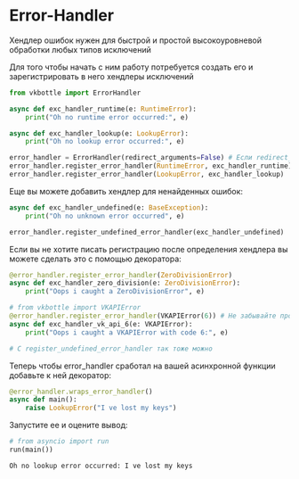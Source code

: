 # Error-Handler

Хендлер ошибок нужен для быстрой и простой высокоуровневой обработки любых типов исключений

Для того чтобы начать с ним работу потребуется создать его и зарегистрировать в него хендлеры исключений

```python
from vkbottle import ErrorHandler

async def exc_handler_runtime(e: RuntimeError):
    print("Oh no runtime error occurred:", e)

async def exc_handler_lookup(e: LookupError):
    print("Oh no lookup error occurred:", e)

error_handler = ErrorHandler(redirect_arguments=False) # Если redirect_arguments = True то все аргументы обернутой функции будут поступать и в хендлер исключения тоже
error_handler.register_error_handler(RuntimeError, exc_handler_runtime)
error_handler.register_error_handler(LookupError, exc_handler_lookup)
```

Еще вы можете добавить хендлер для ненайденных ошибок:

```python
async def exc_handler_undefined(e: BaseException):
    print("Oh no unknown error occurred", e)

error_handler.register_undefined_error_handler(exc_handler_undefined)
```

Если вы не хотите писать регистрацию после определения хендлера вы можете сделать это с помощью декоратора:

```python
@error_handler.register_error_handler(ZeroDivisionError)
async def exc_handler_zero_division(e: ZeroDivisionError):
    print("Oops i caught a ZeroDivisionError", e)

# from vkbottle import VKAPIError
@error_handler.register_error_handler(VKAPIError(6)) # Не забывайте про возможность пользоваться этой фишкой фабрики исключений
async def exc_handler_vk_api_6(e: VKAPIError):
    print("Oops i caught a VKAPIError with code 6:", e)

# С register_undefined_error_handler так тоже можно
```

Теперь чтобы error_handler сработал на вашей асинхронной функции добавьте к ней декоратор:

```python
@error_handler.wraps_error_handler()
async def main():
    raise LookupError("I ve lost my keys")
```

Запустите ее и оцените вывод:

```python
# from asyncio import run
run(main())
```

```text
Oh no lookup error occurred: I ve lost my keys
```